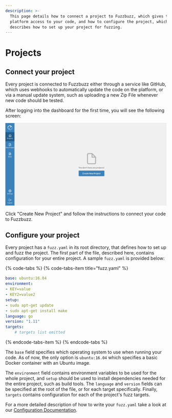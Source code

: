 ```yaml
---
description: >-
  This page details how to connect a project to Fuzzbuzz, which gives the
  platform access to your code, and how to configure the project, which
  describes how to set up your project for fuzzing.
---
```


# Projects

## Connect your project

Every project is connected to Fuzzbuzz either through a service like GitHub, which uses webhooks to automatically update the code on the platform, or via a manual update system, such as uploading a new Zip File whenever new code should be tested. 

After logging into the dashboard for the first time, you will see the following screen:

![The Fuzzbuzz Dashboard](../.gitbook/assets/screen-shot-2019-02-06-at-2.11.35-pm.png)

Click "Create New Project" and follow the instructions to connect your code to Fuzzbuzz.

## Configure your project

Every project has a `fuzz.yaml` in its root directory, that defines how to set up and fuzz the project. The first part of the file, described here, contains configuration for your entire project. A sample `fuzz.yaml` is provided below:

{% code-tabs %}
{% code-tabs-item title="fuzz.yaml" %}
```yaml
base: ubuntu:16.04
environment:
- KEY=value
- KEY2=value2
setup:
- sudo apt-get update
- sudo apt-get install make
language: go
version: "1.11"
targets:
    # targets list omitted
```
{% endcode-tabs-item %}
{% endcode-tabs %}

The `base` field specifies which operating system to use when running your code. As of now, the only option is `ubuntu:16.04` which specifies a basic Docker container with an Ubuntu image.

The `environment` field contains environment variables to be used for the whole project, and `setup` should be used to install dependencies needed for the entire project, such as build tools. The `language` and `version` fields can be specified at the root of the file, or for each target specifically. Finally, `targets` contains configuration for each of the project's fuzz targets. 

For a more detailed description of how to write your `fuzz.yaml` take a look at our [Configuration Documentation](../reference/configuration.md).

